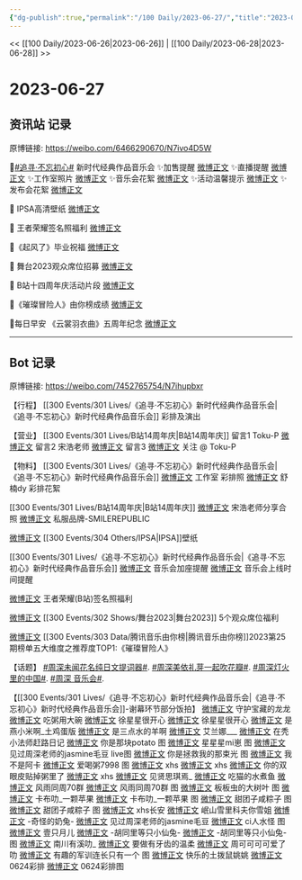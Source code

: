 ```yaml
---
{"dg-publish":true,"permalink":"/100 Daily/2023-06-27/","title":"2023-06-27","created":"2023-06-29T22:33:18.721+08:00","updated":"2023-07-24T17:45:11.672+08:00"}
---
```



<< [[100 Daily/2023-06-26\|2023-06-26]] | [[100 Daily/2023-06-28\|2023-06-28]] >>

# 2023-06-27

## 资讯站 记录

原博链接: https://weibo.com/6466290670/N7ivo4D5W

🌟[#追寻·不忘初心#](https://s.weibo.com/weibo?q=%23%E8%BF%BD%E5%AF%BB%C2%B7%E4%B8%8D%E5%BF%98%E5%88%9D%E5%BF%83%23)
新时代经典作品音乐会
✨加售提醒 [微博正文](https://weibo.com/6466290670/4917261481545934)
✨直播提醒 [微博正文](https://weibo.com/6466290670/4917290427220766)
✨工作室照片 [微博正文](https://weibo.com/6466290670/4917339042354716)
✨音乐会花絮 [微博正文](https://weibo.com/6466290670/4917391677198801)
✨活动温馨提示 [微博正文](https://weibo.com/6466290670/4917371800127011)
✨发布会花絮 [微博正文](https://weibo.com/6466290670/4917392356149015)

🌟 IPSA高清壁纸 [微博正文](https://weibo.com/6466290670/4917221900421725)

🌟 王者荣耀签名照福利 [微博正文](https://weibo.com/6466290670/4917270478324155)

🌟《起风了》毕业祝福 [微博正文](https://weibo.com/6466290670/4917315026816963)

🌟 舞台2023观众席位招募 [微博正文](https://weibo.com/6466290670/4917291684988797)

🌟 B站十四周年庆活动片段 [微博正文](https://weibo.com/6466290670/4917214673371528)

🌟《璀璨冒险人》由你榜成绩 [微博正文](https://weibo.com/6466290670/4917338765533027)

🌟每日早安
《云裳羽衣曲》五周年纪念 [微博正文](https://weibo.com/6466290670/4917133114345803)

---
## Bot 记录

原博链接: https://weibo.com/7452765754/N7ihupbxr

【行程】
[[300 Events/301 Lives/《追寻·不忘初心》新时代经典作品音乐会\|《追寻·不忘初心》新时代经典作品音乐会]] 彩排及演出

【营业】
[[300 Events/301 Lives/B站14周年庆\|B站14周年庆]]
留言1 Toku-P [微博正文](http://weibo.com/1951678800/N79xX8fvb)
留言2 宋浩老师 [微博正文](http://weibo.com/1618655200/N7cR5j2bH)
留言3 [微博正文](http://weibo.com/1736988591/N78QHf3su)
关注 @ Toku-P

【物料】
[[300 Events/301 Lives/《追寻·不忘初心》新时代经典作品音乐会\|《追寻·不忘初心》新时代经典作品音乐会]]
[微博正文](https://weibo.com/7478855230/4917338379915665) 工作室 彩排照
[微博正文](http://weibo.com/6466290670/N7ir5ucJH) 舒楠dy 彩排花絮

[[300 Events/301 Lives/B站14周年庆\|B站14周年庆]]
[微博正文](http://weibo.com/1618655200/N7cR5j2bH) 宋浩老师分享合照
[微博正文](http://weibo.com/7745844256/N7dsU8qAM) 私服品牌-SMILEREPUBLIC

[微博正文](http://weibo.com/1851789841/N7dNvdb6h) [[300 Events/304 Others/IPSA\|IPSA]]壁纸

[[300 Events/301 Lives/《追寻·不忘初心》新时代经典作品音乐会\|《追寻·不忘初心》新时代经典作品音乐会]]
[微博正文](http://weibo.com/6466290670/N7f366uaq) 音乐会加座提醒
[微博正文](http://weibo.com/6466290670/N7fNMuirY) 音乐会上线时间提醒

[微博正文](http://weibo.com/6466290670/N7fhByVuz) 王者荣耀(B站)签名照福利

[微博正文](http://weibo.com/5929067685/N7eJJeJAM) [[300 Events/302 Shows/舞台2023\|舞台2023]] 5个观众席位福利

[微博正文](http://weibo.com/6733257358/N7giDu8w3) [[300 Events/303 Data/腾讯音乐由你榜\|腾讯音乐由你榜]]2023第25期榜单五大维度之推荐度TOP1:《璀璨冒险人》

【话题】
[#周深未闻花名纯日文提词器#](https://s.weibo.com/weibo?q=%23%E5%91%A8%E6%B7%B1%E6%9C%AA%E9%97%BB%E8%8A%B1%E5%90%8D%E7%BA%AF%E6%97%A5%E6%96%87%E6%8F%90%E8%AF%8D%E5%99%A8%23).
[#周深美依礼芽一起吹花瓣#](https://s.weibo.com/weibo?q=%23%E5%91%A8%E6%B7%B1%E7%BE%8E%E4%BE%9D%E7%A4%BC%E8%8A%BD%E4%B8%80%E8%B5%B7%E5%90%B9%E8%8A%B1%E7%93%A3%23).
[#周深灯火里的中国#](https://s.weibo.com/weibo?q=%23%E5%91%A8%E6%B7%B1%E7%81%AF%E7%81%AB%E9%87%8C%E7%9A%84%E4%B8%AD%E5%9B%BD%23).
[#周深 音乐会#](https://s.weibo.com/weibo?q=%23%E5%91%A8%E6%B7%B1%20%E9%9F%B3%E4%B9%90%E4%BC%9A%23).

【[[300 Events/301 Lives/《追寻·不忘初心》新时代经典作品音乐会\|《追寻·不忘初心》新时代经典作品音乐会]]-谢幕环节部分饭拍】
[微博正文](https://weibo.com/5733299093/N7hmnwg3e) 守护宝藏的龙龙
[微博正文](https://weibo.com/5057549405/N7hnoogQl) 吃粥用大碗
[微博正文](http://weibo.com/6138734344/N7hsU4bOc) 徐星星很开心
[微博正文](http://weibo.com/6138734344/N7hqIqcbY) 徐星星很开心
[微博正文](http://weibo.com/6387930181/N7hsbnApM) 是燕小米啊_土鸡蛋版
[微博正文](http://weibo.com/3152009311/N7hs1jGk1) 是三点水的羊啊
[微博正文](http://weibo.com/6520173382/N7hr4g1Jj) 艾兰娜___
[微博正文](http://weibo.com/5314632143/N7hujb2eB) 在秃小法师赶路日记
[微博正文](http://weibo.com/7587967125/N7hu8yOt9) 你是那块potato 图
[微博正文](http://weibo.com/5501163114/N7hu22MbJ) 星星星mi崽 图
[微博正文](http://weibo.com/7586649148/N7hsyofuf) 见过周深老师的jasmine毛豆 live图
[微博正文](https://weibo.com/5536124080/N7hqNpmpu) 你是拯救我的那束光 图
[微博正文](http://weibo.com/1742568605/N7huyd0YN) 我不是阿卡
[微博正文](http://weibo.com/6792252287/N7hw81yFu) 爱喝粥7998 图
[微博正文](http://weibo.com/3199780861/N7hvLjzJc) xhs
[微博正文](http://weibo.com/7495641082/N7huP3FlH) xhs
[微博正文](http://weibo.com/1951132625/N7hpV3jC2) 你的双眼皮贴掉粥里了
[微博正文](http://weibo.com/3199780861/N7hy1CJej) xhs
[微博正文](http://weibo.com/1057255195/N7hzouvwk) 见贤思琪焉_
[微博正文](http://weibo.com/5982579514/N7hWK8Hbw) 吃猫的水煮鱼
[微博正文](https://weibo.com/6735440572/N7hyPiycg) 风雨同周70群
[微博正文](https://weibo.com/6735440572/N7hxlrVpO) 风雨同周70群 图
[微博正文](http://weibo.com/1798934703/N7hwWCAtN) 板板虫的大树叶 图
[微博正文](http://weibo.com/2272547112/N7hAthud9) 卡布叻_一颗苹果
[微博正文](http://weibo.com/2272547112/N7hvu81XB) 卡布叻_一颗苹果 图
[微博正文](http://weibo.com/3751399435/N7hzZnpmq) 甜团子咸粽子 图
[微博正文](http://weibo.com/3751399435/N7hIzfvXd) 甜团子咸粽子 图
[微博正文](http://weibo.com/7495641082/N7hCZvQsK) xhs长安
[微博正文](http://weibo.com/1745738325/N7hBn56ti) 岷山雪里科夫你雪姐
[微博正文](http://weibo.com/5262332232/N7hBzebnV) -奇怪的奶兔-
[微博正文](http://weibo.com/7586649148/N7hE8bA3o) 见过周深老师的jasmine毛豆
[微博正文](https://weibo.com/6974013462/N7hCgkqzx) ci人水怪 图
[微博正文](http://weibo.com/2815458843/N7hHj0Cm8) 壹只月儿
[微博正文](http://weibo.com/5352964966/N7hHQ4607) -胡同里等只小仙兔-
[微博正文](http://weibo.com/5352964966/N7hFydQhN) -胡同里等只小仙兔- 图
[微博正文](https://weibo.com/5984217628/N7hHZzDNX) 南川有溪叻_
[微博正文](http://weibo.com/5621465193/N7hIQpWVI) 要做有牙齿的温柔
[微博正文](http://weibo.com/2417034023/N7hKdfwNF) 周可可可可爱了叻
[微博正文](https://weibo.com/1918001327/N7hvVlgvp) 有趣的军训连长只有一个 图
[微博正文](http://weibo.com/1905824247/N7hoXEuBV) 快乐的土拨鼠姚姚
[微博正文](http://weibo.com/6873876180/N7fqvAZSK) 0624彩排
[微博正文](http://weibo.com/7495641082/N7dhIg78F) 0624彩排图
